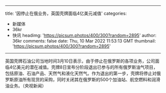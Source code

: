 
---
title: '因停止在俄业务，英国壳牌面临4亿美元减值'
categories: 
 - 新媒体
 - 36kr
 - 快讯
headimg: 'https://picsum.photos/400/300?random=2895'
author: 36kr
comments: false
date: Thu, 10 Mar 2022 11:53:13 GMT
thumbnail: 'https://picsum.photos/400/300?random=2895'
---

<div>   
英国壳牌石油公司当地时间3月10日表示，由于停止在俄罗斯的各项业务，公司面临4亿美元的潜在减值。壳牌8日宣布分阶段退出已参与的所有俄罗斯油气项目，包括原油、石油产品、天然气和液化天然气。作为退出的第一步，壳牌将停止对俄罗斯原油所有现货的采购，同时关闭其在俄罗斯的500个加油站、航空燃料和润滑油业务。（央视新闻）  
</div>
            